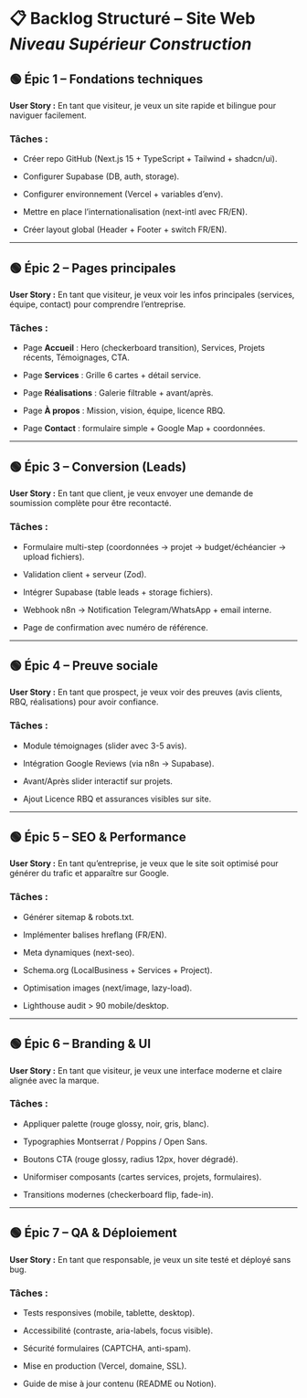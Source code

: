 # **📋 Backlog Structuré – Site Web *Niveau Supérieur Construction***

## **🟢 Épic 1 – Fondations techniques**

**User Story :** En tant que visiteur, je veux un site rapide et bilingue pour naviguer facilement.

### **Tâches :**

* Créer repo GitHub (Next.js 15 \+ TypeScript \+ Tailwind \+ shadcn/ui).

* Configurer Supabase (DB, auth, storage).

* Configurer environnement (Vercel \+ variables d’env).

* Mettre en place l’internationalisation (next-intl avec FR/EN).

* Créer layout global (Header \+ Footer \+ switch FR/EN).

---

## **🟢 Épic 2 – Pages principales**

**User Story :** En tant que visiteur, je veux voir les infos principales (services, équipe, contact) pour comprendre l’entreprise.

### **Tâches :**

* Page **Accueil** : Hero (checkerboard transition), Services, Projets récents, Témoignages, CTA.

* Page **Services** : Grille 6 cartes \+ détail service.

* Page **Réalisations** : Galerie filtrable \+ avant/après.

* Page **À propos** : Mission, vision, équipe, licence RBQ.

* Page **Contact** : formulaire simple \+ Google Map \+ coordonnées.

---

## **🟢 Épic 3 – Conversion (Leads)**

**User Story :** En tant que client, je veux envoyer une demande de soumission complète pour être recontacté.

### **Tâches :**

* Formulaire multi-step (coordonnées → projet → budget/échéancier → upload fichiers).

* Validation client \+ serveur (Zod).

* Intégrer Supabase (table leads \+ storage fichiers).

* Webhook n8n → Notification Telegram/WhatsApp \+ email interne.

* Page de confirmation avec numéro de référence.

---

## **🟢 Épic 4 – Preuve sociale**

**User Story :** En tant que prospect, je veux voir des preuves (avis clients, RBQ, réalisations) pour avoir confiance.

### **Tâches :**

* Module témoignages (slider avec 3-5 avis).

* Intégration Google Reviews (via n8n → Supabase).

* Avant/Après slider interactif sur projets.

* Ajout Licence RBQ et assurances visibles sur site.

---

## **🟢 Épic 5 – SEO & Performance**

**User Story :** En tant qu’entreprise, je veux que le site soit optimisé pour générer du trafic et apparaître sur Google.

### **Tâches :**

* Générer sitemap & robots.txt.

* Implémenter balises hreflang (FR/EN).

* Meta dynamiques (next-seo).

* Schema.org (LocalBusiness \+ Services \+ Project).

* Optimisation images (next/image, lazy-load).

* Lighthouse audit \> 90 mobile/desktop.

---

## **🟢 Épic 6 – Branding & UI**

**User Story :** En tant que visiteur, je veux une interface moderne et claire alignée avec la marque.

### **Tâches :**

* Appliquer palette (rouge glossy, noir, gris, blanc).

* Typographies Montserrat / Poppins / Open Sans.

* Boutons CTA (rouge glossy, radius 12px, hover dégradé).

* Uniformiser composants (cartes services, projets, formulaires).

* Transitions modernes (checkerboard flip, fade-in).

---

## **🟢 Épic 7 – QA & Déploiement**

**User Story :** En tant que responsable, je veux un site testé et déployé sans bug.

### **Tâches :**

* Tests responsives (mobile, tablette, desktop).

* Accessibilité (contraste, aria-labels, focus visible).

* Sécurité formulaires (CAPTCHA, anti-spam).

* Mise en production (Vercel, domaine, SSL).

* Guide de mise à jour contenu (README ou Notion).

